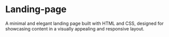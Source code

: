 # Landing-page
A minimal and elegant landing page built with HTML and CSS, designed for showcasing content in a visually appealing and responsive layout.
